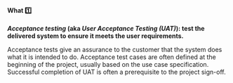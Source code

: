 <div id="title">

#### What :one:

</div>

<div id="body">

**_Acceptance testing_ (aka _User Acceptance Testing (UAT)_): test the delivered system to ensure it meets the user requirements.**

Acceptance tests give an assurance to the customer that the system does what it is intended to do. Acceptance test cases are often defined at the beginning of the project, usually based on the use case specification. Successful completion of UAT is often a prerequisite to the project sign-off.

</div>

<div id="extras">
</div>

</div>
